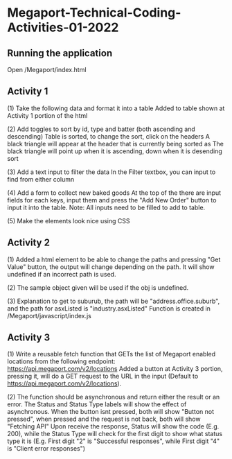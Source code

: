 # Megaport-Technical-Coding-Activities-01-2022

## Running the application
Open /Megaport/index.html

## Activity 1
(1) Take the following data and format it into a table
    Added to table shown at Activity 1 portion of the html
    
(2) Add toggles to sort by id, type and batter (both ascending and descending)
    Table is sorted, to change the sort, click on the headers
    A black triangle will appear at the header that is currently being sorted as
    The black triangle will point up when it is ascending, down when it is desending sort
    
(3) Add a text input to filter the data
    In the Filter textbox, you can input to find from either column
    
(4) Add a form to collect new baked goods
    At the top of the there are input fields for each keys, input them and press the "Add New Order" button to input it into the table.
    Note: All inputs need to be filled to add to table.

(5) Make the elements look nice using CSS

## Activity 2
(1) Added a html element to be able to change the paths and pressing "Get Value" button, the output will change depending on the path.
    It will show undefined if an incorrect path is used.
    
(2) The sample object given will be used if the obj is undefined.

(3) Explanation to get to suburub, the path will be "address.office.suburb", and the path for asxListed is "industry.asxListed"
    Function is created in /Megaport/javascript/index.js 

## Activity 3
(1) Write a reusable fetch function that GETs the list of Megaport enabled locations from the following endpoint: https://api.megaport.com/v2/locations
    Added a button at Activity 3 portion, pressing it, will do a GET request to the URL in the input (Default to https://api.megaport.com/v2/locations).
    
(2) The function should be asynchronous and return either the result or an error.
    The Status and Status Type labels will show the effect of asynchronous.
    When the button isnt pressed, both will show "Button not pressed", when pressed and the request is not back, both will show "Fetching API"
    Upon receive the response, Status will show the code (E.g. 200), while the Status Type will check for the first digit to show what status type it is 
    (E.g. First digit "2" is "Successful responses", while First digit "4" is "Client error responses")
